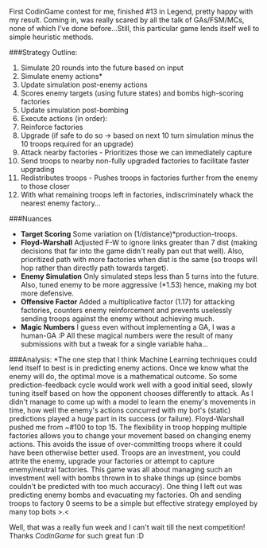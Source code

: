 First CodinGame contest for me, finished #13 in Legend, pretty happy with my result. Coming in, was really scared by all the talk of GAs/FSM/MCs, none of which I've done before...Still, this particular game lends itself well to simple heuristic methods.

###Strategy Outline:
1. Simulate 20 rounds into the future based on input
2. Simulate enemy actions*
3. Update simulation post-enemy actions
4. Scores enemy targets (using future states) and bombs high-scoring factories
5. Update simulation post-bombing
6. Execute actions (in order):
  1. Reinforce factories
  2. Upgrade (if safe to do so -> based on next 10 turn simulation minus the 10 troops required for an upgrade)
  3. Attack nearby factories
    - Prioritizes those we can immediately capture
  4. Send troops to nearby non-fully upgraded factories to facilitate faster upgrading
  5. Redistributes troops
    - Pushes troops in factories further from the enemy to those closer
  6. With what remaining troops left in factories, indiscriminately whack the nearest enemy factory…

###Nuances
- **Target Scoring** Some variation on (1/distance)*production-troops.
- **Floyd-Warshall** Adjusted F-W to ignore links greater than 7 dist (making decisions that far into the game didn't really pan out that well). Also, prioritized path with more factories when dist is the same (so troops will hop rather than directly path towards target).
- **Enemy Simulation** Only simulated steps less than 5 turns into the future. Also, tuned enemy to be more aggressive (*1.53) hence, making my bot more defensive.
- **Offensive Factor** Added a multiplicative factor (1.17) for attacking factories, counters enemy reinforcement and prevents uselessly sending troops against the enemy without achieving much.
- **Magic Numbers** I guess even without implementing a GA, I was a human-GA :P All these magical numbers were the result of many submissions with but a tweak for a single variable haha...

###Analysis:
   *The one step that I think Machine Learning techniques could lend itself to best is in predicting enemy actions. Once we know what the enemy will do, the optimal move is a mathematical outcome. So some prediction-feedback cycle would work well with a good initial seed, slowly tuning itself based on how the opponent chooses differently to attack.
   As I didn't manage to come up with a model to learn the enemy's movements in time, how well the enemy's actions concurred with my bot's (static) predictions played a huge part in its success (or failure).
   Floyd-Warshall pushed me from ~#100 to top 15. The flexibility in troop hopping multiple factories allows you to change your movement based on changing enemy actions. This avoids the issue of over-committing troops where it could have been otherwise better used.
   Troops are an investment, you could attrite the enemy, upgrade your factories or attempt to capture enemy/neutral factories. This game was all about managing such an investment well with bombs thrown in to shake things up (since bombs couldn't be predicted with too much accuracy).
   One thing I left out was predicting enemy bombs and evacuating my factories. Oh and sending troops to factory 0 seems to be a simple but effective strategy employed by many top bots >.<

Well, that was a really fun week and I can't wait till the next competition! Thanks *CodinGame* for such great fun :D